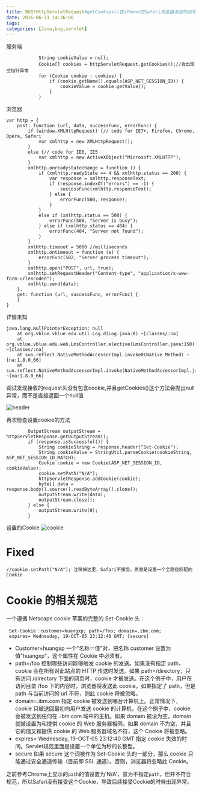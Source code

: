 ```yaml
---
title: BUG!HttpServletRequest#getCookies()在iPhone的Safari浏览器浏览时出现null异常
date: 2016-06-11 14:36:00
tags: 
categories: [Java,bug,servlet]
---
```


服务端
```
            String cookieValue = null;
            Cookie[] cookies = httpServletRequest.getCookies();//会出现空指针异常
            for (Cookie cookie : cookies) {
                if (cookie.getName().equals(ASP_NET_SESSION_ID)) {
                    cookieValue = cookie.getValue();
                }
            }
```
浏览器
```
var http = {
    post: function (url, data, successFunc, errorFunc) {
        if (window.XMLHttpRequest) {// code for IE7+, Firefox, Chrome, Opera, Safari
            var xmlhttp = new XMLHttpRequest();
        }
        else {// code for IE6, IE5
            var xmlhttp = new ActiveXObject("Microsoft.XMLHTTP");
        }
        xmlhttp.onreadystatechange = function () {
            if (xmlhttp.readyState == 4 && xmlhttp.status == 200) {
                var response = xmlhttp.responseText;
                if (response.indexOf("errors") == -1) {
                    successFunc(xmlhttp.responseText);
                } else {
                    errorFunc(500, response);
                }
            }
            else if (xmlhttp.status == 500) {
                errorFunc(500, "Server is busy");
            } else if (xmlhttp.status == 404) {
                errorFunc(404, "Server not found");
            }
        }
        xmlhttp.timeout = 5000 //milliseconds
        xmlhttp.ontimeout = function (e) {
            errorFunc(502, "Server process timeout");
        }
        xmlhttp.open("POST", url, true);
        xmlhttp.setRequestHeader("Content-type", "application/x-www-form-urlencoded");
        xmlhttp.send(data);
    },
    get: function (url, successFunc, errorFunc) {
    }
}
```
详情未知
```
java.lang.NullPointerException: null
	at org.vblue.vblue.edu.util.Log.d(Log.java:8) ~[classes/:na]
	at org.vblue.vblue.edu.web.LmsController.elective(LmsController.java:150) ~[classes/:na]
	at sun.reflect.NativeMethodAccessorImpl.invoke0(Native Method) ~[na:1.8.0_66]
	at sun.reflect.NativeMethodAccessorImpl.invoke(NativeMethodAccessorImpl.java:62) ~[na:1.8.0_66]
```
调试发现接收的request头没有包含cookie,并且getCookies()这个方法会抛出null异常，而不是直接返回一个null值

![header](http://ww3.sinaimg.cn/large/e7c91439gw1f4rol95ahcj20kd0bo41e.jpg)

再次检查设置cookie的方法
```
        OutputStream outputStream = httpServletResponse.getOutputStream();
        if (response.isSuccessful()) {
            String cookieString = response.header("Set-Cookie");
            String cookieValue = StringUtil.parseCookie(cookieString, ASP_NET_SESSION_ID_MATCH);
            Cookie cookie = new Cookie(ASP_NET_SESSION_ID, cookieValue);
            cookie.setPath("N/A");
            httpServletResponse.addCookie(cookie);
            byte[] data = response.body().source().readByteArray().clone();
            outputStream.write(data);
            outputStream.close();
        } else {
            outputStream.write(0);
        }
```
设置的Cookie
![cookie](http://ww4.sinaimg.cn/large/e7c91439gw1f4roru8q8sj20bj03it8z.jpg)

# Fixed

```
//cookie.setPath("N/A"); 注释掉这里，Safari不接受。原意是设置一个全路径匹配的Cookie
```

# Cookie 的相关规范

一个遵循 Netscape cookie 草案的完整的 Set-Cookie 头：
```
 Set-Cookie：customer=huangxp; path=/foo; domain=.ibm.com; 
 expires= Wednesday, 19-OCT-05 23:12:40 GMT; [secure] 
```

   - Customer=huangxp 一个"名称＝值"对，把名称 customer 设置为值"huangxp"，这个属性在 Cookie 中必须有。
   - path=/foo 控制哪些访问能够触发 cookie 的发送。如果没有指定 path，cookie 会在所有对此站点的 HTTP 传送时发送。如果 path=/directory，只有访问 /directory 下面的网页时，cookie 才被发送。在这个例子中，用户在访问目录 /foo 下的内容时，浏览器将发送此 cookie。如果指定了 path，但是 path 与当前访问的 url 不符，则此 cookie 将被忽略。
   - domain=.ibm.com 指定 cookie 被发送到哪台计算机上。正常情况下，cookie 只被送回最初向用户发送 cookie 的计算机。在这个例子中，cookie 会被发送到任何在 .ibm.com 域中的主机。如果 domain 被设为空，domain 就被设置为和提供 cookie 的 Web 服务器相同。如果 domain 不为空，并且它的值又和提供 cookie 的 Web 服务器域名不符，这个 Cookie 将被忽略。
   - expires= Wednesday, 19-OCT-05 23:12:40 GMT 指定 cookie 失效的时间。Servlet规范里面是设置一个单位为秒的长整型。
   - secure 如果 secure 这个词被作为 Set-Cookie 头的一部分，那么 cookie 只能通过安全通道传输（目前即 SSL 通道）。否则，浏览器将忽略此 Cookie。

之前参考Chrome上显示的`path`的值设置为'N/A'，意为不指定`path`，但并不符合规范，所以Safari没有接受这个Cookie，导致后续接受Cookie的时候出现异常。





